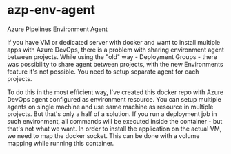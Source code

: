 # azp-env-agent
Azure Pipelines Environment Agent

If you have VM or dedicated server with docker and want to install multiple apps with Azure DevOps, there is a problem with sharing environment agent between projects. While using the "old" way - Deployment Groups - there was possibility to share agent between projects, with the new Environments feature it's not possible. You need to setup separate agent for each projects.

To do this in the most efficient way, I've created this docker repo with Azure DevOps agent configured as environment resource. You can setup multiple agents on single machine and use same machine as resource in multiple projects. But that's only a half of a solution. If you run a deployment job in such environment, all commands will be executed inside the container - but that's not what we want. In order to install the application on the actual VM, we need to map the docker socket. This can be done with a volume mapping while running this container.
